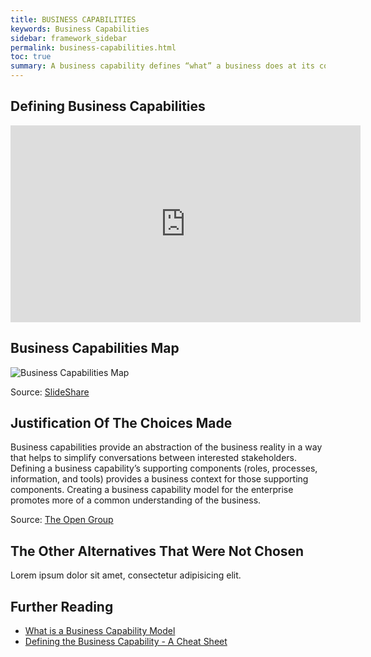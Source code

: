 ```yaml
---
title: BUSINESS CAPABILITIES
keywords: Business Capabilities
sidebar: framework_sidebar
permalink: business-capabilities.html
toc: true
summary: A business capability defines “what” a business does at its core. This differs from “how” things are done or where they are done. Business capabilities are the core of the business architecture
---
```


## Defining Business Capabilities
<iframe width="560" height="315" src="https://www.youtube.com/embed/YN0bhNDCX-s" frameborder="0" allowfullscreen></iframe>

## Business Capabilities Map
![Business Capabilities Map](http://image.slidesharecdn.com/solutiondesignframeworkandsolutiondesignscorecard-final-150421180425-conversion-gate02/95/business-value-measurements-and-the-solution-design-framework-18-638.jpg)

Source: [SlideShare](http://www.slideshare.net/leobarella/business-value-measurements-and-the-solution-design-framework)

## Justification Of The Choices Made
Business capabilities provide an abstraction of the business reality in a way that helps to simplify conversations between interested stakeholders. Defining a business capability’s supporting components (roles, processes, information, and tools) provides a business context for those supporting components. Creating a business capability model for the enterprise promotes more of a common understanding of the business.

Source: [The Open Group](https://www2.opengroup.org/ogsys/catalog/g161)

## The Other Alternatives That Were Not Chosen
Lorem ipsum dolor sit amet, consectetur adipisicing elit.

## Further Reading
* [What is a Business Capability Model](https://youtu.be/s8CEd1Vfb8w)
* [Defining the Business Capability - A Cheat Sheet](http://www.bainstitute.org/resources/articles/defining-business-capability-cheat-sheet)
